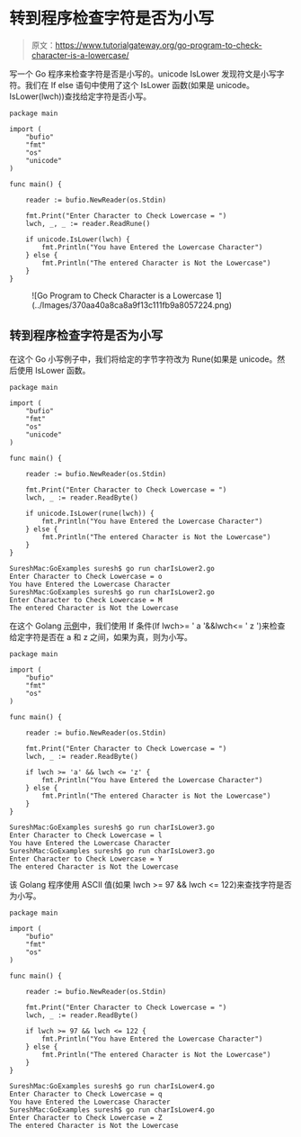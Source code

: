 # 转到程序检查字符是否为小写

> 原文：<https://www.tutorialgateway.org/go-program-to-check-character-is-a-lowercase/>

写一个 Go 程序来检查字符是否是小写的。unicode IsLower 发现符文是小写字符。我们在 If else 语句中使用了这个 IsLower 函数(如果是 unicode。IsLower(lwch))查找给定字符是否小写。

```
package main

import (
    "bufio"
    "fmt"
    "os"
    "unicode"
)

func main() {

    reader := bufio.NewReader(os.Stdin)

    fmt.Print("Enter Character to Check Lowercase = ")
    lwch, _, _ := reader.ReadRune()

    if unicode.IsLower(lwch) {
        fmt.Println("You have Entered the Lowercase Character")
    } else {
        fmt.Println("The entered Character is Not the Lowercase")
    }
}
```

<figure class="wp-block-image size-large">![Go Program to Check Character is a Lowercase 1](../Images/370aa40a8ca8a9f13c111fb9a8057224.png)</figure>

## 转到程序检查字符是否为小写

在这个 Go 小写例子中，我们将给定的字节字符改为 Rune(如果是 unicode。然后使用 IsLower 函数。

```
package main

import (
    "bufio"
    "fmt"
    "os"
    "unicode"
)

func main() {

    reader := bufio.NewReader(os.Stdin)

    fmt.Print("Enter Character to Check Lowercase = ")
    lwch, _ := reader.ReadByte()

    if unicode.IsLower(rune(lwch)) {
        fmt.Println("You have Entered the Lowercase Character")
    } else {
        fmt.Println("The entered Character is Not the Lowercase")
    }
}
```

```
SureshMac:GoExamples suresh$ go run charIsLower2.go
Enter Character to Check Lowercase = o
You have Entered the Lowercase Character
SureshMac:GoExamples suresh$ go run charIsLower2.go
Enter Character to Check Lowercase = M
The entered Character is Not the Lowercase
```

在这个 Golang [示例](https://www.tutorialgateway.org/go-programs/)中，我们使用 If 条件(If lwch>= ' a '&&lwch<= ' z ')来检查给定字符是否在 a 和 z 之间，如果为真，则为小写。

```
package main

import (
    "bufio"
    "fmt"
    "os"
)

func main() {

    reader := bufio.NewReader(os.Stdin)

    fmt.Print("Enter Character to Check Lowercase = ")
    lwch, _ := reader.ReadByte()

    if lwch >= 'a' && lwch <= 'z' {
        fmt.Println("You have Entered the Lowercase Character")
    } else {
        fmt.Println("The entered Character is Not the Lowercase")
    }
}
```

```
SureshMac:GoExamples suresh$ go run charIsLower3.go
Enter Character to Check Lowercase = l
You have Entered the Lowercase Character
SureshMac:GoExamples suresh$ go run charIsLower3.go
Enter Character to Check Lowercase = Y
The entered Character is Not the Lowercase
```

该 Golang 程序使用 ASCII 值(如果 lwch >= 97 && lwch <= 122)来查找字符是否为小写。

```
package main

import (
    "bufio"
    "fmt"
    "os"
)

func main() {

    reader := bufio.NewReader(os.Stdin)

    fmt.Print("Enter Character to Check Lowercase = ")
    lwch, _ := reader.ReadByte()

    if lwch >= 97 && lwch <= 122 {
        fmt.Println("You have Entered the Lowercase Character")
    } else {
        fmt.Println("The entered Character is Not the Lowercase")
    }
}
```

```
SureshMac:GoExamples suresh$ go run charIsLower4.go
Enter Character to Check Lowercase = q
You have Entered the Lowercase Character
SureshMac:GoExamples suresh$ go run charIsLower4.go
Enter Character to Check Lowercase = Z
The entered Character is Not the Lowercase
```